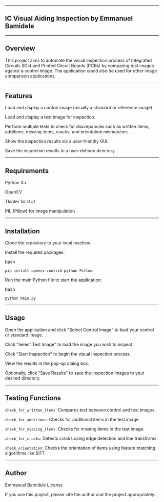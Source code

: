 -----------------------------------------
IC Visual Aiding Inspection by Emmanuel Bamidele
-----------------------------------------

-----------------------------------------
Overview
-----------------------------------------

This project aims to automate the visual inspection process of Integrated Circuits (ICs) and Printed Circuit Boards (PCBs) by comparing test images against a control image. The application could also be used for other image comparison applications.

-----------------------------------------
Features
-----------------------------------------

Load and display a control image (usually a standard or reference image).

Load and display a test image for inspection.

Perform multiple tests to check for discrepancies such as written items, additions, missing items, cracks, and orientation mismatches.

Show the inspection results via a user-friendly GUI.

Save the inspection results to a user-defined directory.

-----------------------------------------
Requirements
-----------------------------------------

Python 3.x

OpenCV

Tkinter for GUI

PIL (Pillow) for image manipulation

-----------------------------------------
Installation
-----------------------------------------

Clone the repository to your local machine.

Install the required packages:

bash


```pip install opencv-contrib-python Pillow```

Run the main Python file to start the application:

bash


```python main.py```

-----------------------------------------
Usage
-----------------------------------------

Open the application and click "Select Control Image" to load your control or standard image.

Click "Select Test Image" to load the image you wish to inspect.

Click "Start Inspection" to begin the visual inspection process.

View the results in the pop-up dialog box.

Optionally, click "Save Results" to save the inspection images to your desired directory.

-----------------------------------------
Testing Functions
-----------------------------------------

```check_for_written_items```: Compares text between control and test images.

```check_for_additions```: Checks for additional items in the test image.

```check_for_missing_items```: Checks for missing items in the test image.

```check_for_cracks```: Detects cracks using edge detection and line transforms.

```check_orientation```: Checks the orientation of items using feature matching algorithms like SIFT.

-----------------------------------------
Author
-----------------------------------------

Emmanuel Bamidele
License

If you use this project, please cite the author and the project appropriately.



